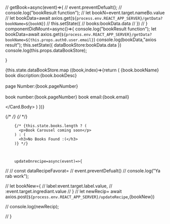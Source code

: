 //  getBook=async(event)=>{
// event.preventDefualt();
//  console.log("bookResult function");
//  let bookN=event.target.nameBo.value
// let bookData=await axios.get(`${process.env.REACT_APP_SERVER}/getData?bookName=${bookN}`)
// this.setState({
//   books:bookData.data
// })
//   }
componentDidMount=async()=>{
  console.log("bookResult function");
     let bookData=await axios.get(`${process.env.REACT_APP_SERVER}/getData?bookName=${this.props.auth0.user.email}`)
     console.log(bookData,"axios result");
 this.setState({
  dataBookStore:bookData.data
 })
console.log(this.props.dataBookStore);

}


  <Row>
{this.state.dataBookStore.map ((book,index)=>{return (<Card style={{ width: '18rem' }}>
  <Card.Body>
    <Card.Title>{book.bookName}</Card.Title>
    <Card.Text>
    book discription:{book.bookDesc}<br></br>
    page Number:{book.pageNumber}<br></br>
    book number:{book.pageNumber}
    book email:{book.email}
    </Card.Text>
   
  </Card.Body>
</Card>)
})}
       
</Row>

 {/* <BookResult getBook={this.getBook}/> */}
       {/* <BookResult getBook={this.state.booksDetail}/> */}
     

        {/* {this.state.books.length ? (
          <p>Book Carousel coming soon</p>
        ) : (
          <h3>No Books Found :(</h3>
        )} */}



        updateOnrecipe=async(event)=>{
//   // const dataRecipeFavorat= 
//   event.preventDefualt()
//   console.log("Ya rab work");
  
// let bookNew={
//    label:event.target.label.value,
//     :event.target.ingrediant.value
// } 
//   let newRecip= await axios.post(`${process.env.REACT_APP_SERVER}/updateRecipe`,{bookNew})
  
//   console.log(newRecip);


// }
